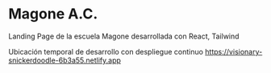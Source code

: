 # Magone A.C.

Landing Page de la escuela Magone desarrollada con React, Tailwind

Ubicación temporal de desarrollo con despliegue continuo
https://visionary-snickerdoodle-6b3a55.netlify.app